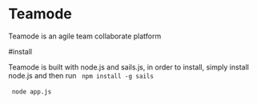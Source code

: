 Teamode
=======

Teamode is an agile team collaborate platform

#install

Teamode is built with node.js and sails.js, in order to install, simply install node.js and then run
<code> npm install -g sails </code><br>
<code> node app.js </code>

